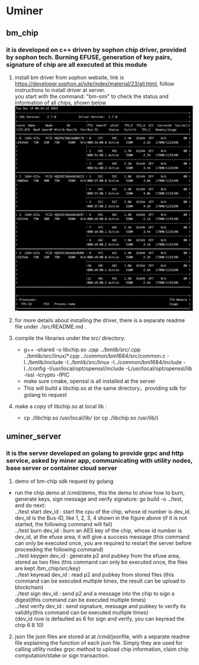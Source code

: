 # Uminer

## bm_chip 
### it is developed on c++ driven by sophon chip driver, provided by sophon tech. Burning EFUSE, generation of key pairs, signature of chip are all executed at this module
1. install bm driver from sophon website, link is https://developer.sophon.ai/site/index/material/23/all.html, follow instructions to install driver at server. \
  you start with the command: "bm-smi" to check the status and information of all chips, shown below\
![Image Description](bm-smi.png)
2. for more details about installing the driver, there is  a separate readme file under ./src/README.md .

3. compile the libraries under the src/ directory:
   * g++ -shared -o libchip.so *.cpp ../bmlib/src/*.cpp ../bmlib/src/linux/*.cpp ../common/bm1684/src/common.c -I../bmlib/include -I../bmlib/src/linux -I../common/bm1684/include -I../config -I/usr/local/opt/openssl/include -L/usr/local/opt/openssl/lib -lssl -lcrypto -fPIC
   * make sure cmake, openssl is all installed at the server
   * This will build a libchip.so at the same directory，providing sdk for golang to request
4. make a copy of libchip.so at local lib :
   * cp ./libchip.so /usr/local/lib/ (or cp ./libchip.so /usr/lib/)


## uminer_server
### it is the server developed on golang to provide grpc and http service, asked by miner app, communicating with utility nodes, base server or container cloud server
1. demo of bm-chip sdk request by golang
  * run the chip demo at /cmd/demo, this the demo to show how to burn, generate keys, sign message and verify signature: go build -o ../test, and do next: \
  ../test start dev_id : start the cpu of the chip, whose id number is dev_id. dev_id is the Bus-ID, like 1, 2, 3, 4 shown in the figure above (if it is not started, the following command will fail)\
  ../test burn dev_id : burn an AES key of the chip, whose id number is dev_id, at the efuse area, it will give a success message (this command can only be executed once, you are required to restart the server before proceeding the following command)\
  ../test keygen dev_id : generate p2 and pubkey from the efuse area, stored as two files (this command can only be executed once, the files are kept /bm_chip/src/key)\
  ../test keyread dev_id : read p2 and pubkey from stored files (this command can be executed multiple times, the result can be upload to blockchain)\
  ../test sign dev_id : send p2 and a message into the chip to sign a digest(this command can be executed multiple times)\
  ../test verify dev_id : send signature, message and pubkey to verify its validity(this command can be executed multiple times)\
   (dev_id now is defaulted as 6 for sign and verify, you can keyread the chip 6 8 10)
2. json file
    json files are stored at at /cmd/jsonfile, with a separate readme file explaining the function of each json file. Simply they are used for calling utility nodes grpc method to upload chip information, claim chip computation/stake or sign transaction.